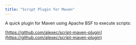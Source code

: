 ```yaml
---
title: "Script Plugin for Maven"
---
```

A quick plugin for Maven using Apache BSF to execute scripts:

[https://github.com/alexec/script-maven-plugin](https://github.com/alexec/script-maven-plugin)
